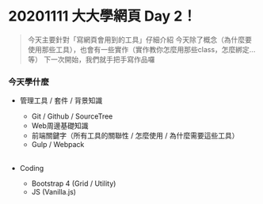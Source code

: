 # 20201111 大大學網頁 Day 2！
> 今天主要針對「寫網頁會用到的工具」仔細介紹
> 今天除了概念（為什麼要使用那些工具），也會有一些實作（實作教你怎麼用那些class，怎麼綁定...等）
> 下一次開始，我們就手把手寫作品囉

### 今天學什麼

* 管理工具 / 套件 / 背景知識
  * Git / Github / SourceTree
  * Web周邊基礎知識
  * 前端關鍵字（所有工具的關聯性 / 怎麼使用 / 為什麼需要這些工具）
  * Gulp / Webpack
<br><br>

* Coding
  * Bootstrap 4 (Grid / Utility)
  * JS (Vanilla.js)